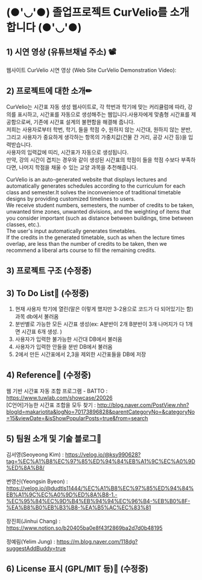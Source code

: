 # (●'◡'●) 졸업프로젝트 CurVelio를 소개합니다 (●'◡'●)

## 1) 시연 영상 (유튜브채널 주소) 📽

웹사이트 CurVelio 시연 영상 (Web Site CurVelio Demonstration Video): 

## 2) 프로젝트에 대한 소개✏

CurVelio는 시간표 자동 생성 웹사이트로, 각 학번과 학기에 맞는 커리큘럼에 따라, 강의를 표시하고, 시간표를 자동으로 생성해주는 웹입니다.사용자에게 맞춤형 시간표를 제공함으로써, 기존에 시간표 설계의 불편함을 해결해 줍니다. <br>
저희는 사용자로부터 학번, 학기, 들을 학점 수, 원하지 않는 시간대, 원하지 않는 분반, 그리고 사용자가 중요하게 생각하는 항목의 가중치값(건물 간 거리, 공강 시간 등)을 입력받습니다.
<br>
사용자의 입력값에 띠리, 시간표가 자동으로 생성됩니다. 
<br>
만약, 강의 시간이 겹치는 경우와 같이 생성된 시간표의 학점이 들을 학점 수보다 부족하다면, 나머지 학점을 채울 수 있는 교양 과목을 추천해줍니다.

CurVelio is an auto-generated website that displays lectures and automatically generates schedules according to the curriculum for each class and semester.It solves the inconvenience of traditional timetable designs by providing customized timelines to users. <br>
We receive student numbers, semesters, the number of credits to be taken, unwanted time zones, unwanted divisions, and the weighting of items that you consider important (such as distance between buildings, time between classes, etc.).
<br>
The user's input automatically generates timetables.
<br>
If the credits in the generated timetable, such as when the lecture times overlap, are less than the number of credits to be taken, then we recommend a liberal arts course to fill the remaining credits.

## 3) 프로젝트 구조 (수정중)


## 3) To Do List📃 (수정중)
1. 현재 사용자 학기에 열린(말은 이렇게 했지만 3-2용으로 코드가 다 되어있기는 함)과목 db에서 불러옴
2. 분반별로 가능한 모든 시간표 생성(ex: A분반이 2개 B분반이 3개 나머지가 다 1개면 시간표 6개 생성. )
3. 사용자가 입력한 불가능한 시간대 DB에서 불러옴
4. 사용자가 입력한 안들을 분반 DB에서 불러옴
5. 2에서 만든 시간표에서 2,3을 제외한 시간표들을 DB에 저장


## 4) Reference🔗 (수정중)
웹 기반 시간표 자동 조합 프로그램 - BATTO : https://www.tuwlab.com/showcase/20026
<br>
[C언어]가능한 시간표 조합을 모두 찾기 :  http://blog.naver.com/PostView.nhn?blogId=makariotita&logNo=70173896828&parentCategoryNo=&categoryNo=15&viewDate=&isShowPopularPosts=true&from=search



## 5) 팀원 소개 및 기술 블로그🔨

김서영(Seoyeong Kim) : https://velog.io/@ksy990628?tag=%EC%A1%B8%EC%97%85%ED%94%84%EB%A1%9C%EC%A0%9D%ED%8A%B8/
<br><br>
변영신(Yeongsin Byeon) : https://velog.io/@dudtls11444/%EC%A1%B8%EC%97%85%ED%94%84%EB%A1%9C%EC%A0%9D%ED%8A%B8-1.-%EC%95%84%EC%9D%B4%EB%94%94%EC%96%B4-%EB%B0%8F-%EA%B8%B0%EB%B3%B8-%EA%B5%AC%EC%83%81
<br><br>
장진희(Jinhui Chang) : https://www.notion.so/b20405ba0e8f43f2869ba2d7d0b48195
<br><br>
정예림(Yelim Jung) : https://m.blog.naver.com/118dg?suggestAddBuddy=true

## 6) License 표시 (GPL/MIT 등)🔐  (수정중)
